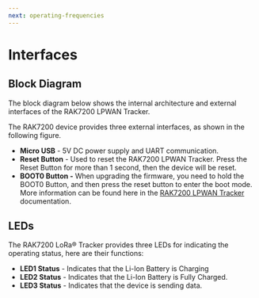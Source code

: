 ```yaml
---
next: operating-frequencies
---
```


# Interfaces

## Block Diagram

The block diagram below shows the internal architecture and external interfaces of the RAK7200 LPWAN Tracker.

<rk-img
  src="/assets/images/datasheet/rak7200/block_diagram.png"
  width="100%"
  figure-number="1"
  caption="RAK7200 LPWAN Tracker Block Diagram"
/>

The RAK7200 device provides three external interfaces, as shown in the following figure.

<rk-img
  src="/assets/images/datasheet/rak7200/rak7200-interfaces.jpg"
  width="50%"
  figure-number="2"
  caption="RAK7200 LPWAN Tracker Interfaces"
/>

- **Micro USB** - 5V DC power supply and UART communication.
- **Reset Button** - Used to reset the RAK7200 LPWAN Tracker. Press the Reset Button for more than 1 second, then the device will be reset.
- **BOOT0 Button -** When upgrading the firmware, you need to hold the BOOT0 Button, and then press the reset button to enter the boot mode. More information can be found here in the [RAK7200 LPWAN Tracker](/en-us/quick-start/rak7200/#rak7200-lpwan-tracker) documentation.

## LEDs

The  RAK7200 LoRa® Tracker provides three LEDs for indicating the operating status, here are their functions:

<rk-img
  src="/assets/images/datasheet/rak7200/leds.jpg"
  width="50%"
  figure-number="3"
  caption="RAK7200 LPWAN Tracker LEDs"
/>

- **LED1 Status** - Indicates that the Li-Ion Battery is Charging
- **LED2 Status** - Indicates that the Li-Ion Battery is Fully Charged.
- **LED3 Status** - Indicates that the device is sending data.

